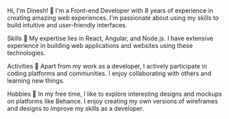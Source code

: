 Hi, I'm Dinesh! 👋
I'm a Front-end Developer with 8 years of experience in creating amazing web experiences. I'm passionate about using my skills to build intuitive and user-friendly interfaces.

Skills 🚀
My expertise lies in React, Angular, and Node.js. I have extensive experience in building web applications and websites using these technologies.

Activities 🌟
Apart from my work as a developer, I actively participate in coding platforms and communities. I enjoy collaborating with others and learning new things.

Hobbies 🎨
In my free time, I like to explore interesting designs and mockups on platforms like Behance. I enjoy creating my own versions of wireframes and designs to improve my skills as a developer.

<!---
Connect with Me 🤝
Feel free to connect with me on [Insert your preferred social media or professional networking platform here] to learn more about my work or to collaborate on a project!
--->

<!---
dineshk033/dineshk033 is a ✨ special ✨ repository because its `README.md` (this file) appears on your GitHub profile.
You can click the Preview link to take a look at your changes.
--->
